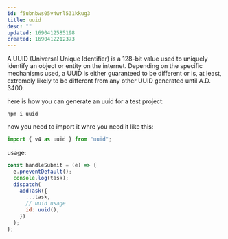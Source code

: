 ```yaml
---
id: f5ubnbws05v4wrl531kkug3
title: uuid
desc: ""
updated: 1690412585198
created: 1690412212373
---
```


A UUID (Universal Unique Identifier) is a 128-bit value used to uniquely identify an object or entity on the internet. Depending on the specific mechanisms used, a UUID is either guaranteed to be different or is, at least, extremely likely to be different from any other UUID generated until A.D. 3400.

here is how you can generate an uuid for a test project:

```other
npm i uuid
```

now you need to import it whre you need it like this:

```javascript
import { v4 as uuid } from "uuid";
```

usage:

```javascript
const handleSubmit = (e) => {
  e.preventDefault();
  console.log(task);
  dispatch(
    addTask({
      ...task,
      // uuid usage
      id: uuid(),
    })
  );
};
```
